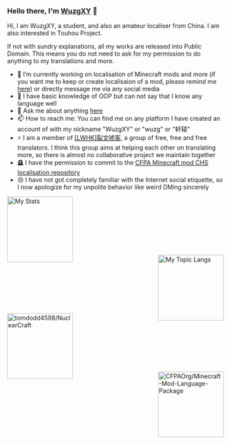### Hello there, I'm [WuzgXY](https://github.com/WuzgXY-GitHub) 👋

Hi, I am WuzgXY, a student, and also an amateur localiser from China. I am also interested in Touhou Project.

If not with sundry explanations, all my works are released into Public Domain. This means you do not need to ask for my permission to do anything to my translations and more.

- 🔭 I’m currently working on localisation of Minecraft mods and more (if you want me to keep or create localisaion of a mod, please remind me [here](https://github.com/WuzgXY-GitHub/WuzgXY-GitHub/issues)) or directly message me via any social media
- 🌱 I have basic knowledge of OOP but can not say that I know any language well
- 💬 Ask me about anything [here](https://github.com/WuzgXY-GitHub/WuzgXY-GitHub/issues)
- 📫 How to reach me: You can find me on any platform I have created an account of with my nickname "WuzgXY" or "wuzg" or "轩辕"
- ⚡ I am a member of <a target="_blank" href="https://github.com/LWHK" title="sp Litwordhoek">[<abbr title="sp Litwordhoek">LWHK</abbr>]裂文唬客</a>, a group of free, free and free translators. I think this group aims at helping each other on translating more, so there is almost no collaborative project we maintain together
- 🪦 I have the permission to commit to the [<abbr title="Cirno Fans Protection Association">CFPA</abbr> Minecraft mod CHS localisation repository](https://github.com/CFPAOrg/Minecraft-Mod-Language-Package)
- 😢 I have not got completely familiar with the Internet social etiquette, so I now apologize for my unpolite behavior like weird DMing sincerely

<a href="https://github.com/anuraghazra/github-readme-stats/" target="_blank" title=" My stats and my topic langs">
  <img alt="My Stats" align="left" height="153" src="https://github-readme-stats.vercel.app/api?username=WuzgXY-GitHub&count_private=false&show_icons=true&theme=gruvbox&hide_title=true/" />
  <br /><br /><br /><br /><br /><br /><br /><br />
  <img alt="My Topic Langs" align="right" height="153" src="https://github-readme-stats.vercel.app/api/top-langs/?username=WuzgXY-GitHub&count_private=false&theme=gruvbox&layout=default/" />
</a>
<br /><br /><br /><br /><br /><br /><br /><br />
<a target="_blank" href="https://github.com/turbodiesel4598/NuclearCraft" title="NuclearCraft: Overhauled">
  <img alt="tomdodd4598/NuclearCraft" align="left" height="153" src="https://github-readme-stats.vercel.app/api/pin/?username=tomdodd4598&theme=gruvbox&repo=NuclearCraft" />
</a>
<br /><br /><br /><br /><br /><br /><br /><br />
<a target="_blank" href="https://github.com/CFPAOrg/Minecraft-Mod-Language-Package/" title="CFPA CHS L10n Project">
  <img alt="CFPAOrg/Minecraft-Mod-Language-Package" align="right" height="153" src="https://github-readme-stats.vercel.app/api/pin/?username=CFPAOrg&theme=gruvbox&repo=Minecraft-Mod-Language-Package" />
</a>
                                                  
<!--### Hi there 👋

**WuzgXY-GitHub/WuzgXY-GitHub** is a ✨ _special_ ✨ repository because its `README.md` (this file) appears on your GitHub profile.

Here are some ideas to get you started:

- 🔭 I’m currently working on ...
- 🌱 I’m currently learning ...
- 👯 I’m looking to collaborate on ...
- 🤔 I’m looking for help with ...
- 💬 Ask me about ...
- 📫 How to reach me: ...
- 😄 Pronouns: ...
- ⚡ Fun fact: ...

-->

<!--

**Great thanks to [Anurag Hazra](https://github.com/anuraghazra) who made the templates of stats!**

-->
